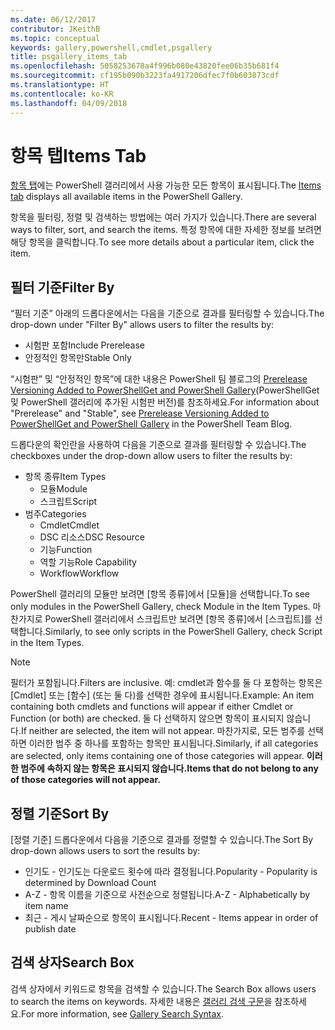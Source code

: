 ```yaml
---
ms.date: 06/12/2017
contributor: JKeithB
ms.topic: conceptual
keywords: gallery,powershell,cmdlet,psgallery
title: psgallery_items_tab
ms.openlocfilehash: 5058253678a4f996b080e43820fee06b35b681f4
ms.sourcegitcommit: cf195b090b3223fa4917206dfec7f0b603873cdf
ms.translationtype: HT
ms.contentlocale: ko-KR
ms.lasthandoff: 04/09/2018
---
```

# <a name="items-tab"></a><span data-ttu-id="e453c-103">항목 탭</span><span class="sxs-lookup"><span data-stu-id="e453c-103">Items Tab</span></span>

<span data-ttu-id="e453c-104">[항목 탭](https://www.powershellgallery.com/items)에는 PowerShell 갤러리에서 사용 가능한 모든 항목이 표시됩니다.</span><span class="sxs-lookup"><span data-stu-id="e453c-104">The [Items tab](https://www.powershellgallery.com/items) displays all available items in the PowerShell Gallery.</span></span>

<span data-ttu-id="e453c-105">항목을 필터링, 정렬 및 검색하는 방법에는 여러 가지가 있습니다.</span><span class="sxs-lookup"><span data-stu-id="e453c-105">There are several ways to filter, sort, and search the items.</span></span>
<span data-ttu-id="e453c-106">특정 항목에 대한 자세한 정보를 보려면 해당 항목을 클릭합니다.</span><span class="sxs-lookup"><span data-stu-id="e453c-106">To see more details about a particular item, click the item.</span></span>

## <a name="filter-by"></a><span data-ttu-id="e453c-107">필터 기준</span><span class="sxs-lookup"><span data-stu-id="e453c-107">Filter By</span></span>

<span data-ttu-id="e453c-108">“필터 기준” 아래의 드롭다운에서는 다음을 기준으로 결과를 필터링할 수 있습니다.</span><span class="sxs-lookup"><span data-stu-id="e453c-108">The drop-down under "Filter By" allows users to filter the results by:</span></span>
* <span data-ttu-id="e453c-109">시험판 포함</span><span class="sxs-lookup"><span data-stu-id="e453c-109">Include Prerelease</span></span>
* <span data-ttu-id="e453c-110">안정적인 항목만</span><span class="sxs-lookup"><span data-stu-id="e453c-110">Stable Only</span></span>

<span data-ttu-id="e453c-111">“시험판” 및 “안정적인 항목”에 대한 내용은 PowerShell 팀 블로그의 [Prerelease Versioning Added to PowerShellGet and PowerShell Gallery](https://blogs.msdn.microsoft.com/powershell/2017/12/05/prerelease-versioning-added-to-powershellget-and-powershell-gallery/)(PowerShellGet 및 PowerShell 갤러리에 추가된 시험판 버전)를 참조하세요.</span><span class="sxs-lookup"><span data-stu-id="e453c-111">For information about "Prerelease" and "Stable", see [Prerelease Versioning Added to PowerShellGet and PowerShell Gallery](https://blogs.msdn.microsoft.com/powershell/2017/12/05/prerelease-versioning-added-to-powershellget-and-powershell-gallery/) in the PowerShell Team Blog.</span></span>

<span data-ttu-id="e453c-112">드롭다운의 확인란을 사용하여 다음을 기준으로 결과를 필터링할 수 있습니다.</span><span class="sxs-lookup"><span data-stu-id="e453c-112">The checkboxes under the drop-down allow users to filter the results by:</span></span>
* <span data-ttu-id="e453c-113">항목 종류</span><span class="sxs-lookup"><span data-stu-id="e453c-113">Item Types</span></span>
  - <span data-ttu-id="e453c-114">모듈</span><span class="sxs-lookup"><span data-stu-id="e453c-114">Module</span></span>
  - <span data-ttu-id="e453c-115">스크립트</span><span class="sxs-lookup"><span data-stu-id="e453c-115">Script</span></span>
* <span data-ttu-id="e453c-116">범주</span><span class="sxs-lookup"><span data-stu-id="e453c-116">Categories</span></span>
  - <span data-ttu-id="e453c-117">Cmdlet</span><span class="sxs-lookup"><span data-stu-id="e453c-117">Cmdlet</span></span>
  - <span data-ttu-id="e453c-118">DSC 리소스</span><span class="sxs-lookup"><span data-stu-id="e453c-118">DSC Resource</span></span>
  - <span data-ttu-id="e453c-119">기능</span><span class="sxs-lookup"><span data-stu-id="e453c-119">Function</span></span>
  - <span data-ttu-id="e453c-120">역할 기능</span><span class="sxs-lookup"><span data-stu-id="e453c-120">Role Capability</span></span>
  - <span data-ttu-id="e453c-121">Workflow</span><span class="sxs-lookup"><span data-stu-id="e453c-121">Workflow</span></span>

<span data-ttu-id="e453c-122">PowerShell 갤러리의 모듈만 보려면 [항목 종류]에서 [모듈]을 선택합니다.</span><span class="sxs-lookup"><span data-stu-id="e453c-122">To see only modules in the PowerShell Gallery, check Module in the Item Types.</span></span>
<span data-ttu-id="e453c-123">마찬가지로 PowerShell 갤러리에서 스크립트만 보려면 [항목 종류]에서 [스크립트]를 선택합니다.</span><span class="sxs-lookup"><span data-stu-id="e453c-123">Similarly, to see only scripts in the PowerShell Gallery, check Script in the Item Types.</span></span>

> [!NOTE]
> <span data-ttu-id="e453c-124">필터가 포함됩니다.</span><span class="sxs-lookup"><span data-stu-id="e453c-124">Filters are inclusive.</span></span>
> <span data-ttu-id="e453c-125">예: cmdlet과 함수를 둘 다 포함하는 항목은 [Cmdlet] 또는 [함수] \(또는 둘 다)를 선택한 경우에 표시됩니다.</span><span class="sxs-lookup"><span data-stu-id="e453c-125">Example: An item containing both cmdlets and functions will appear if either Cmdlet or Function (or both) are checked.</span></span>
> <span data-ttu-id="e453c-126">둘 다 선택하지 않으면 항목이 표시되지 않습니다.</span><span class="sxs-lookup"><span data-stu-id="e453c-126">If neither are selected, the item will not appear.</span></span>
> <span data-ttu-id="e453c-127">마찬가지로, 모든 범주를 선택하면 이러한 범주 중 하나를 포함하는 항목만 표시됩니다.</span><span class="sxs-lookup"><span data-stu-id="e453c-127">Similarly, if all categories are selected, only items containing one of those categories will appear.</span></span>
> <span data-ttu-id="e453c-128">**이러한 범주에 속하지 않는 항목은 표시되지 않습니다.**</span><span class="sxs-lookup"><span data-stu-id="e453c-128">**Items that do not belong to any of those categories will not appear.**</span></span>

## <a name="sort-by"></a><span data-ttu-id="e453c-129">정렬 기준</span><span class="sxs-lookup"><span data-stu-id="e453c-129">Sort By</span></span>

<span data-ttu-id="e453c-130">[정렬 기준] 드롭다운에서 다음을 기준으로 결과를 정렬할 수 있습니다.</span><span class="sxs-lookup"><span data-stu-id="e453c-130">The Sort By drop-down allows users to sort the results by:</span></span>
* <span data-ttu-id="e453c-131">인기도 - 인기도는 다운로드 횟수에 따라 결정됩니다.</span><span class="sxs-lookup"><span data-stu-id="e453c-131">Popularity - Popularity is determined by Download Count</span></span>
* <span data-ttu-id="e453c-132">A-Z - 항목 이름을 기준으로 사전순으로 정렬됩니다.</span><span class="sxs-lookup"><span data-stu-id="e453c-132">A-Z - Alphabetically by item name</span></span>
* <span data-ttu-id="e453c-133">최근 - 게시 날짜순으로 항목이 표시됩니다.</span><span class="sxs-lookup"><span data-stu-id="e453c-133">Recent - Items appear in order of publish date</span></span>

## <a name="search-box"></a><span data-ttu-id="e453c-134">검색 상자</span><span class="sxs-lookup"><span data-stu-id="e453c-134">Search Box</span></span>

<span data-ttu-id="e453c-135">검색 상자에서 키워드로 항목을 검색할 수 있습니다.</span><span class="sxs-lookup"><span data-stu-id="e453c-135">The Search Box allows users to search the items on keywords.</span></span>
<span data-ttu-id="e453c-136">자세한 내용은 [갤러리 검색 구문](psgallery_search_syntax.md)을 참조하세요.</span><span class="sxs-lookup"><span data-stu-id="e453c-136">For more information, see [Gallery Search Syntax](psgallery_search_syntax.md).</span></span>